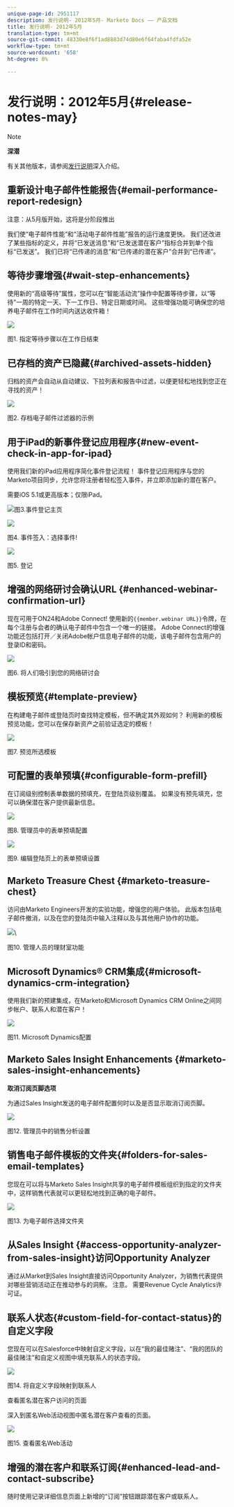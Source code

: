 ```yaml
---
unique-page-id: 2951117
description: 发行说明- 2012年5月- Marketo Docs —— 产品文档
title: 发行说明- 2012年5月
translation-type: tm+mt
source-git-commit: 48330e8f6f1ad8883d74d80e6f64faba4fdfa52e
workflow-type: tm+mt
source-wordcount: '658'
ht-degree: 0%

---
```



# 发行说明：2012年5月{#release-notes-may}

>[!NOTE]
>
>**深潜**
>
>有关其他版本，请参阅[发行说明](http://docs.marketo.com/display/docs/release+notes)深入介绍。

## 重新设计电子邮件性能报告{#email-performance-report-redesign}

注意：从5月版开始，这将是分阶段推出

我们使“电子邮件性能”和“活动电子邮件性能”报告的运行速度更快。 我们还改进了某些指标的定义，并将“已发送消息”和“已发送潜在客户”指标合并到单个指标“已发送”。 我们已将“已传递的消息”和“已传递的潜在客户”合并到“已传递”。

## 等待步骤增强{#wait-step-enhancements}

使用新的“高级等待”属性，您可以在“智能活动流”操作中配置等待步骤，以“等待”一周的特定一天、下一工作日、特定日期或时间。 这些增强功能可确保您的培养电子邮件在工作时间内送达收件箱！

![](assets/image2014-9-23-10-3a14-3a13.png)

图1. 指定等待步骤以在工作日结束

## 已存档的资产已隐藏{#archived-assets-hidden}

归档的资产会自动从自动建议、下拉列表和报告中过滤，以便更轻松地找到您正在寻找的资产！

![](assets/image2014-9-23-10-3a14-3a28.png)

图2. 存档电子邮件过滤器的示例

## 用于iPad的新事件登记应用程序{#new-event-check-in-app-for-ipad}

使用我们新的iPad应用程序简化事件登记流程！ 事件登记应用程序与您的Marketo项目同步，允许您将注册者轻松签入事件，并立即添加新的潜在客户。

需要iOS 5.1或更高版本；仅限iPad。

![](assets/image2014-9-23-10-3a14-3a46.png)图3.事件登记主页

![](assets/image2014-9-23-10-3a15-3a6.png)

图4. 事件签入：选择事件!

![](assets/image2014-9-23-10-3a15-3a27.png)

图5. 登记

## 增强的网络研讨会确认URL {#enhanced-webinar-confirmation-url}

现在可用于ON24和Adobe Connect! 使用新的`{{member.webinar URL}}`令牌，在每个注册与会者的确认电子邮件中包含一个唯一的链接。 Adobe Connect的增强功能还包括打开／关闭Adobe帐户信息电子邮件的功能，该电子邮件包含用户的登录ID和密码。

![](assets/image2014-9-23-10-3a15-3a44.png)

图6. 将人们吸引到您的网络研讨会

## 模板预览{#template-preview}

在构建电子邮件或登陆页时查找特定模板，但不确定其外观如何？ 利用新的模板预览功能，您可以在保存新资产之前验证选定的模板！

![](assets/image2014-9-23-10-3a16-3a4.png)

图7. 预览所选模板

## 可配置的表单预填{#configurable-form-prefill}

在订阅级别控制表单数据的预填充，在登陆页级别覆盖。 如果没有预先填充，您可以确保潜在客户提供最新信息。

![](assets/image2014-9-23-10-3a16-3a22.png)

图8. 管理员中的表单预填配置

![](assets/image2014-9-23-10-3a16-3a34.png)

图9. 编辑登陆页上的表单预填设置

## Marketo Treasure Chest {#marketo-treasure-chest}

访问由Marketo Engineers开发的实验功能，增强您的用户体验。 此版本包括电子邮件撤消，以及在您的登陆页中输入注释以及与其他用户协作的功能。

![](assets/image2014-9-23-10-3a16-3a51.png)\

图10. 管理人员的理财室功能

## Microsoft Dynamics® CRM集成{#microsoft-dynamics-crm-integration}

使用我们新的预建集成，在Marketo和Microsoft Dynamics CRM Online之间同步帐户、联系人和潜在客户！

![](assets/image2014-9-23-10-3a17-3a6.png)

图11. Microsoft Dynamics配置

## Marketo Sales Insight Enhancements {#marketo-sales-insight-enhancements}

**取消订阅页脚选项**

为通过Sales Insight发送的电子邮件配置何时以及是否显示取消订阅页脚。

![](assets/image2014-9-23-10-3a17-3a20.png)

图12. 管理员中的销售分析设置

## 销售电子邮件模板的文件夹{#folders-for-sales-email-templates}

您现在可以将与Marketo Sales Insight共享的电子邮件模板组织到指定的文件夹中，这样销售代表就可以更轻松地找到正确的电子邮件。

![](assets/image2014-9-23-10-3a17-3a35.png)

图13. 为电子邮件选择文件夹

## 从Sales Insight {#access-opportunity-analyzer-from-sales-insight}访问Opportunity Analyzer

通过从Market到Sales Insight直接访问Opportunity Analyzer，为销售代表提供对哪些营销活动正在推动参与的洞察。 注意。 需要Revenue Cycle Analytics许可证。

## 联系人状态{#custom-field-for-contact-status}的自定义字段

您现在可以在Salesforce中映射自定义字段，以在“我的最佳赌注”、“我的团队的最佳赌注”和自定义视图中填充联系人的状态字段。

![](assets/image2014-9-23-10-3a17-3a47.png)

图14. 将自定义字段映射到联系人

查看匿名潜在客户访问的页面

深入到匿名Web活动视图中匿名潜在客户查看的页面。

![](assets/image2014-9-23-10-3a17-3a59.png)

图15. 查看匿名Web活动

## 增强的潜在客户和联系订阅{#enhanced-lead-and-contact-subscribe}

随时使用记录详细信息页面上新增的“订阅”按钮跟踪潜在客户或联系人。

